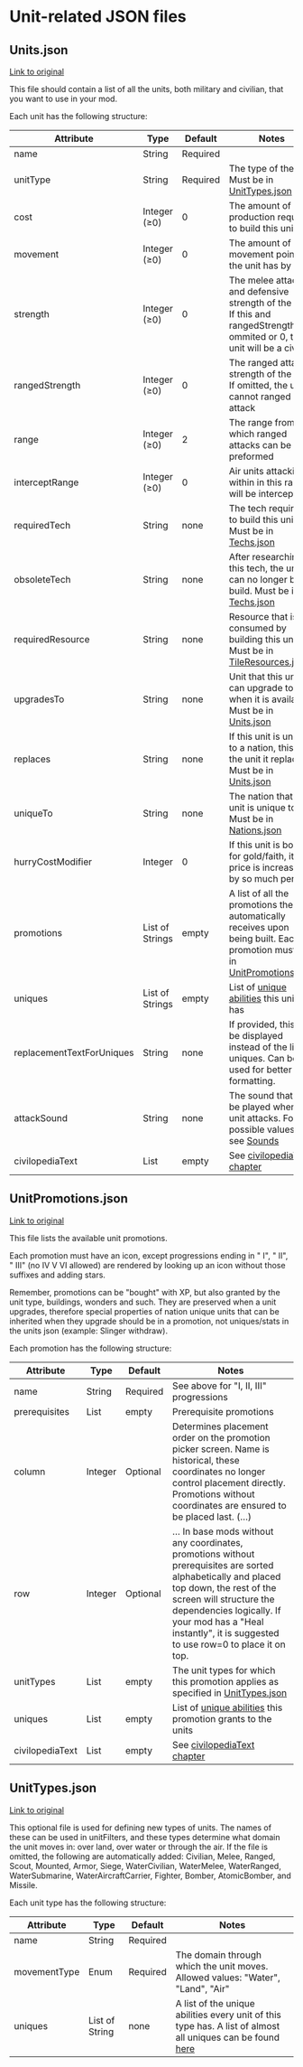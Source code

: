 # Unit-related JSON files

## Units.json

[Link to original](https://github.com/yairm210/Unciv/blob/master/android/assets/jsons/Civ%20V%20-%20Gods%20%26%20Kings/Units.json)

This file should contain a list of all the units, both military and civilian, that you want to use in your mod.

Each unit has the following structure:

| Attribute | Type | Default | Notes |
| --------- | ---- | ------- | ----- |
| name | String | Required | |
| unitType | String | Required | The type of the unit. Must be in [UnitTypes.json](#unittypesjson) |
| cost | Integer (≥0) | 0 | The amount of production required to build this unit |
| movement | Integer (≥0) | 0 | The amount of movement points the unit has by |
| strength | Integer (≥0) | 0 | The melee attack and defensive strength of the unit. If this and rangedStrength are ommited or 0, the unit will be a civilian |
| rangedStrength | Integer (≥0) | 0 | The ranged attack strength of the unit. If omitted, the unit cannot ranged attack |
| range | Integer (≥0) | 2 | The range from which ranged attacks can be preformed |
| interceptRange | Integer (≥0) | 0 | Air units attacking within in this range will be intercepted |
| requiredTech | String | none | The tech required to build this unit. Must be in [Techs.json](2-Civilization-related-JSON-files.md#techsjson) |
| obsoleteTech | String | none | After researching this tech, the unit can no longer be build. Must be in [Techs.json](2-Civilization-related-JSON-files.md#techsjson) |
| requiredResource | String | none | Resource that is consumed by building this unit. Must be in [TileResources.json](3-Map-related-JSON-files.md#tileresourcesjson) |
| upgradesTo | String | none | Unit that this unit can upgrade to when it is available. Must be in [Units.json](#unitsjson) |
| replaces | String | none | If this unit is unique to a nation, this is the unit it replaces. Must be in [Units.json](#unitsjson) |
| uniqueTo | String | none | The nation that this unit is unique to. Must be in [Nations.json](2-Civilization-related-JSON-files.md#nationsjson) |
| hurryCostModifier | Integer | 0 | If this unit is bought for gold/faith, it's price is increased by so much percent |
| promotions | List of Strings | empty | A list of all the promotions the unit automatically receives upon being built. Each promotion must be in [UnitPromotions.json](#unitpromotionsjson) |
| uniques | List of Strings | empty | List of [unique abilities](../uniques) this unit has |
| replacementTextForUniques | String | none | If provided, this will be displayed instead of the list of uniques. Can be used for better formatting. |
| attackSound | String | none | The sound that is to be played when this unit attacks. For possible values, see [Sounds](../Images-and-Audio.md#sounds)
| civilopediaText | List | empty | See [civilopediaText chapter](5-Miscellaneous-JSON-files.md#civilopedia-text) |

## UnitPromotions.json

[Link to original](https://github.com/yairm210/Unciv/blob/master/android/assets/jsons/Civ%20V%20-%20Gods%20%26%20Kings/UnitPromotions.json)

This file lists the available unit promotions.

Each promotion must have an icon, except progressions ending in " I", " II", " III" (no IV V VI allowed) are rendered by looking up an icon without those suffixes and adding stars.

Remember, promotions can be "bought" with XP, but also granted by the unit type, buildings, wonders and such. They are preserved when a unit upgrades, therefore special properties of nation unique units that can be inherited when they upgrade should be in a promotion, not uniques/stats in the units json (example: Slinger withdraw).

Each promotion has the following structure:

| Attribute | Type | Default | Notes |
| --------- | ---- | ------- | ----- |
| name | String | Required | See above for "I, II, III" progressions |
| prerequisites | List | empty | Prerequisite promotions |
| column | Integer | Optional | Determines placement order on the promotion picker screen. Name is historical, these coordinates no longer control placement directly. Promotions without coordinates are ensured to be placed last.  (…) |
| row | Integer | Optional | … In base mods without any coordinates, promotions without prerequisites are sorted alphabetically and placed top down, the rest of the screen will structure the dependencies logically. If your mod has a "Heal instantly", it is suggested to use row=0 to place it on top. |
| unitTypes | List | empty | The unit types for which this promotion applies as specified in [UnitTypes.json](#unittypesjson) |
| uniques | List | empty | List of [unique abilities](../uniques.md) this promotion grants to the units |
| civilopediaText | List | empty | See [civilopediaText chapter](5-Miscellaneous-JSON-files.md#civilopedia-text) |

## UnitTypes.json

[Link to original](https://github.com/yairm210/Unciv/blob/master/android/assets/jsons/Civ%20V%20-%20Gods%20%26%20Kings/UnitTypes.json)

This optional file is used for defining new types of units. The names of these can be used in unitFilters, and these types determine what domain the unit moves in: over land, over water or through the air. If the file is omitted, the following are automatically added:
Civilian, Melee, Ranged, Scout, Mounted, Armor, Siege, WaterCivilian, WaterMelee, WaterRanged, WaterSubmarine, WaterAircraftCarrier, Fighter, Bomber, AtomicBomber, and Missile.

Each unit type has the following structure:

| Attribute | Type | Default | Notes |
| --------- | ---- | ------- | ----- |
| name | String | Required | |
| movementType | Enum | Required | The domain through which the unit moves. Allowed values: "Water", "Land", "Air" |
| uniques | List of String | none | A list of the unique abilities every unit of this type has. A list of almost all uniques can be found [here](../Unique-parameters.md#unit-uniques) |
